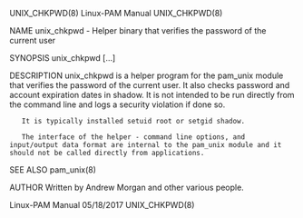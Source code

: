 UNIX_CHKPWD(8)                                                                                                                                      Linux-PAM Manual                                                                                                                                     UNIX_CHKPWD(8)

NAME
       unix_chkpwd - Helper binary that verifies the password of the current user

SYNOPSIS
       unix_chkpwd [...]

DESCRIPTION
       unix_chkpwd is a helper program for the pam_unix module that verifies the password of the current user. It also checks password and account expiration dates in shadow. It is not intended to be run directly from the command line and logs a security violation if done so.

       It is typically installed setuid root or setgid shadow.

       The interface of the helper - command line options, and input/output data format are internal to the pam_unix module and it should not be called directly from applications.

SEE ALSO
       pam_unix(8)

AUTHOR
       Written by Andrew Morgan and other various people.

Linux-PAM Manual                                                                                                                                       05/18/2017                                                                                                                                        UNIX_CHKPWD(8)
